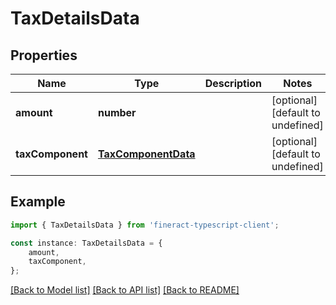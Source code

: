 # TaxDetailsData


## Properties

Name | Type | Description | Notes
------------ | ------------- | ------------- | -------------
**amount** | **number** |  | [optional] [default to undefined]
**taxComponent** | [**TaxComponentData**](TaxComponentData.md) |  | [optional] [default to undefined]

## Example

```typescript
import { TaxDetailsData } from 'fineract-typescript-client';

const instance: TaxDetailsData = {
    amount,
    taxComponent,
};
```

[[Back to Model list]](../README.md#documentation-for-models) [[Back to API list]](../README.md#documentation-for-api-endpoints) [[Back to README]](../README.md)
